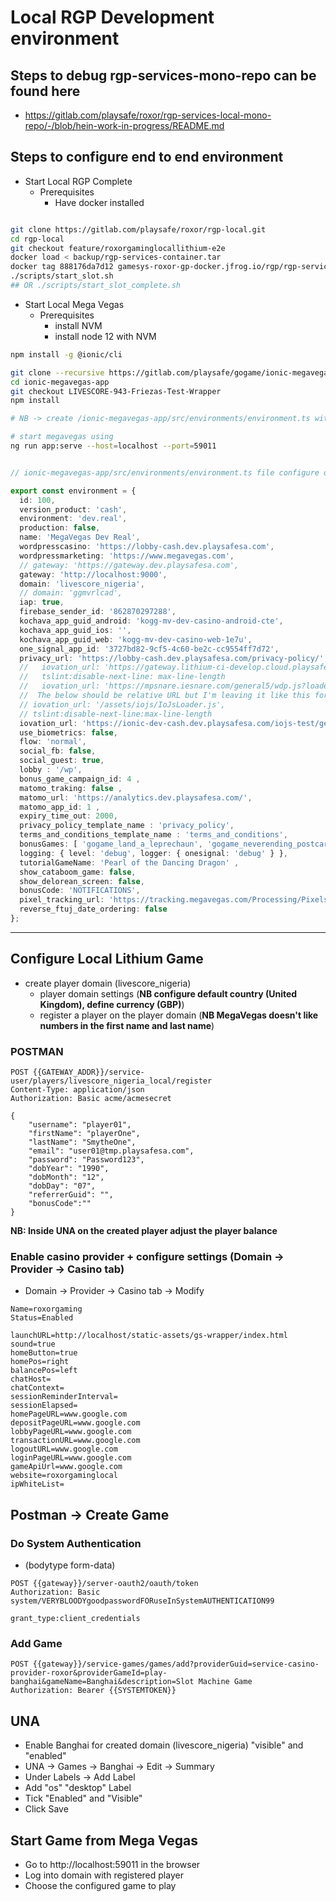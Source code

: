 # Local RGP Development environment

## Steps to debug rgp-services-mono-repo can be found here
- https://gitlab.com/playsafe/roxor/rgp-services-local-mono-repo/-/blob/hein-work-in-progress/README.md

## Steps to configure end to end environment

- Start Local RGP Complete
  - Prerequisites
    - Have docker installed

```bash

git clone https://gitlab.com/playsafe/roxor/rgp-local.git
cd rgp-local
git checkout feature/roxorgaminglocallithium-e2e
docker load < backup/rgp-services-container.tar
docker tag 888176da7d12 gamesys-roxor-gp-docker.jfrog.io/rgp/rgp-services-container:2.1-SNAPSHOT
./scripts/start_slot.sh
## OR ./scripts/start_slot_complete.sh

```

- Start Local Mega Vegas
  - Prerequisites
    - install NVM
    - install node 12 with NVM

```bash
npm install -g @ionic/cli

git clone --recursive https://gitlab.com/playsafe/gogame/ionic-megavegas-app.git
cd ionic-megavegas-app
git checkout LIVESCORE-943-Friezas-Test-Wrapper
npm install

# NB -> create /ionic-megavegas-app/src/environments/environment.ts with the contents below

# start megavegas using
ng run app:serve --host=localhost --port=59011
```

```typescript

// ionic-megavegas-app/src/environments/environment.ts file configure domain created above if neccessary

export const environment = {
  id: 100,
  version_product: 'cash',
  environment: 'dev.real',
  production: false,
  name: 'MegaVegas Dev Real',
  wordpresscasino: 'https://lobby-cash.dev.playsafesa.com',
  wordpressmarketing: 'https://www.megavegas.com',
  // gateway: 'https://gateway.dev.playsafesa.com',
  gateway: 'http://localhost:9000',
  domain: 'livescore_nigeria',
  // domain: 'ggmvrlcad',
  iap: true,
  firebase_sender_id: '862870297288',
  kochava_app_guid_android: 'kogg-mv-dev-casino-android-cte',
  kochava_app_guid_ios: '',
  kochava_app_guid_web: 'kogg-mv-dev-casino-web-1e7u',
  one_signal_app_id: '3727bd82-9cf5-4c60-be2c-cc9554ff7d72',
  privacy_url: 'https://lobby-cash.dev.playsafesa.com/privacy-policy/',
  //   iovation_url: 'https://gateway.lithium-ci-develop.cloud.playsafesa.com/service-access-provider-iovation/blackbox.js',
  //   tslint:disable-next-line: max-line-length
  //   iovation_url: 'https://mpsnare.iesnare.com/general5/wdp.js?loaderVer=5.1.0&compat=false&tp=true&tp_split=false&fp_static=false&fp_dyn=true&flash=false',
  //  The below should be relative URL but I'm leaving it like this for now since local deploys will fail
  // iovation_url: '/assets/iojs/IoJsLoader.js',
  // tslint:disable-next-line:max-line-length
  iovation_url: 'https://ionic-dev-cash.dev.playsafesa.com/iojs-test/general5/wdp.js?loaderVer=5.1.0&compat=false&tp=true&tp_split=false&fp_static=false&fp_dyn=true&flash=false',
  use_biometrics: false,
  flow: 'normal',
  social_fb: false,
  social_guest: true,
  lobby : '/wp',
  bonus_game_campaign_id: 4 ,
  matomo_traking: false ,
  matomo_url: 'https://analytics.dev.playsafesa.com/',
  matomo_app_id: 1 ,
  expiry_time_out: 2000,
  privacy_policy_template_name : 'privacy_policy',
  terms_and_conditions_template_name : 'terms_and_conditions',
  bonusGames: [ 'gogame_land_a_leprechaun', 'gogame_neverending_postcards', 'gogame_kristal_kittens'],
  logging: { level: 'debug', logger: { onesignal: 'debug' } },
  tutorialGameName: 'Pearl of the Dancing Dragon' ,
  show_cataboom_game: false,
  show_delorean_screen: false,
  bonusCode: 'NOTIFICATIONS',
  pixel_tracking_url: 'https://tracking.megavegas.com/Processing/Pixels/Registration.ashx',
  reverse_ftuj_date_ordering: false
};
```

----

## Configure Local Lithium Game

- create player domain (livescore_nigeria)
  - player domain settings (**NB configure default country (United Kingdom), define currency (GBP)**)
  - register a player on the player domain (**NB MegaVegas doesn't like numbers in the first name and last name**)

### POSTMAN 

```http request
POST {{GATEWAY_ADDR}}/service-user/players/livescore_nigeria_local/register 
Content-Type: application/json
Authorization: Basic acme/acmesecret

{
    "username": "player01",
    "firstName": "playerOne",
    "lastName": "SmytheOne",
    "email": "user01@tmp.playsafesa.com",
    "password": "Password123",
    "dobYear": "1990",
    "dobMonth": "12",
    "dobDay": "07",
    "referrerGuid": "",
    "bonusCode":""
}
```

**NB: Inside UNA on the created player adjust the player balance**
 

### Enable casino provider + configure settings (Domain -> Provider -> Casino tab)
- Domain -> Provider -> Casino tab -> Modify

```properties
Name=roxorgaming
Status=Enabled

launchURL=http://localhost/static-assets/gs-wrapper/index.html
sound=true
homeButton=true
homePos=right
balancePos=left
chatHost=
chatContext=
sessionReminderInterval=
sessionElapsed=
homePageURL=www.google.com
depositPageURL=www.google.com
lobbyPageURL=www.google.com
transactionURL=www.google.com
logoutURL=www.google.com
loginPageURL=www.google.com
gameApiUrl=www.google.com
website=roxorgaminglocal
ipWhiteList=
```

## Postman -> Create Game

### Do System Authentication
- (bodytype form-data)

```http request
POST {{gateway}}/server-oauth2/oauth/token
Authorization: Basic system/VERYBLOODYgoodpasswordFORuseInSystemAUTHENTICATION99

grant_type:client_credentials
```


### Add Game

```http request
POST {{gateway}}/service-games/games/add?providerGuid=service-casino-provider-roxor&providerGameId=play-banghai&gameName=Banghai&description=Slot Machine Game
Authorization: Bearer {{SYSTEMTOKEN}}
```

## UNA
 
- Enable Banghai for created domain (livescore_nigeria) "visible" and "enabled"
- UNA -> Games -> Banghai -> Edit -> Summary
- Under Labels -> Add Label
- Add "os" "desktop" Label
- Tick "Enabled" and "Visible"
- Click Save


## Start Game from Mega Vegas 

- Go to http://localhost:59011 in the browser
- Log into domain with registered player
- Choose the configured game to play

